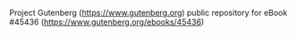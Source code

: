 Project Gutenberg (https://www.gutenberg.org) public repository for eBook #45436 (https://www.gutenberg.org/ebooks/45436)
